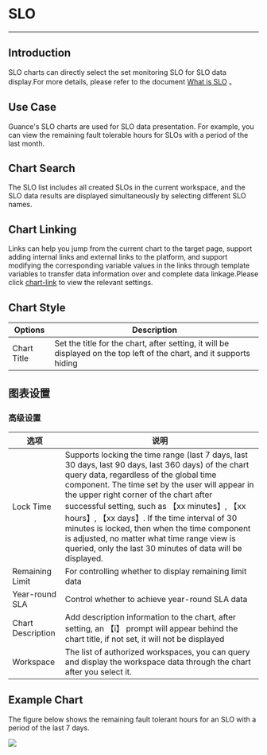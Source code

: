 # SLO
---

## Introduction

SLO charts can directly select the set monitoring SLO for SLO data display.For more details, please refer to the document [What is SLO](../../monitoring/slo.md) 。

## Use Case

Guance's SLO charts are used for SLO data presentation. For example, you can view the remaining fault tolerable hours for SLOs with a period of the last month.

## Chart Search

The SLO list includes all created SLOs in the current workspace, and the SLO data results are displayed simultaneously by selecting different SLO names.

## Chart Linking

Links can help you jump from the current chart to the target page, support adding internal links and external links to the platform, and support modifying the corresponding variable values in the links through template variables to transfer data information over and complete data linkage.Please click [chart-link](chart-link.md) to view the relevant settings.
## Chart Style
| Options | Description |
| --- | --- |
| Chart Title | Set the title for the chart, after setting, it will be displayed on the top left of the chart, and it supports hiding |


## 图表设置
### 高级设置
| 选项 | 说明 |
| --- | --- |
| Lock Time | Supports locking the time range (last 7 days, last 30 days, last 90 days, last 360 days) of the chart query data, regardless of the global time component. The time set by the user will appear in the upper right corner of the chart after successful setting, such as 【xx minutes】, 【xx hours】, 【xx days】. If the time interval of 30 minutes is locked, then when the time component is adjusted, no matter what time range view is queried, only the last 30 minutes of data will be displayed. |
| Remaining Limit | For controlling whether to display remaining limit data |
| Year-round SLA | Control whether to achieve year-round SLA data |
|Chart Description | Add description information to the chart, after setting, an 【i】 prompt will appear behind the chart title, if not set, it will not be displayed |
| Workspace | The list of authorized workspaces, you can query and display the workspace data through the chart after you select it.

## Example Chart

The figure below shows the remaining fault tolerant hours for an SLO with a period of the last 7 days.

![](../img/slo001.png)


